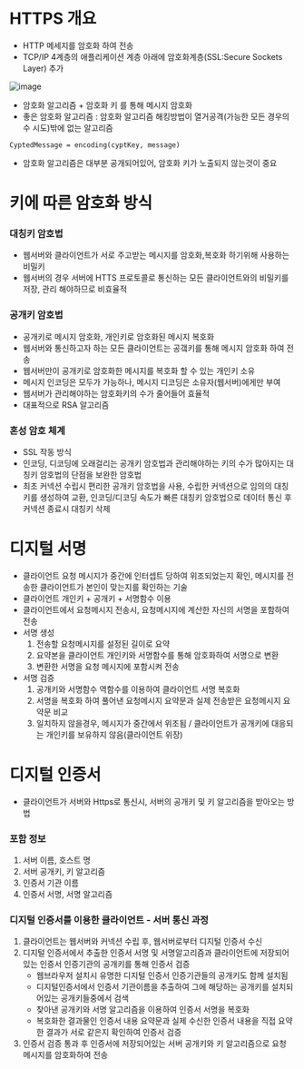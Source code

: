# **HTTPS 개요**
-   HTTP 메세지를 암호화 하여 전송
-   TCP/IP 4계층의 애플리케이션 계층 아래에 암호화계층(SSL:Secure Sockets Layer) 추가

![image](https://media.oss.navercorp.com/user/13474/files/8006dc0e-7524-11e9-89a6-3d38e5ac8d86)

-   암호화 알고리즘 + 암호화 키 를 통해 메시지 암호화
-   좋은 암호화 알고리즘 : 암호화 알고리즘 해킹방법이 열거공격(가능한 모든 경우의 수 시도)밖에 없는 알고리즘

```
CyptedMessage = encoding(cyptKey, message)
```

-   암호화 알고리즘은 대부분 공개되어있어, 암호화 키가 노출되지 않는것이 중요



# **키에 따른 암호화 방식**

### 대칭키 암호법

-   웹서버와 클라이언트가 서로 주고받는 메시지를 암호화,복호화 하기위해 사용하는 비밀키
-   웹서버의 경우 서버에 HTTS 프로토콜로 통신하는 모든 클라이언트와의 비밀키를 저장, 관리 해야하므로 비효율적

### 공개키 암호법

-   공개키로 메시지 암호화, 개인키로 암호화된 메시지 복호화
-   웹서버와 통신하고자 하는 모든 클라이언트는 공갴키를 통해 메시지 암호화 하여 전송
-   웹서버만이 공개키로 암호화한 메시지를 복호화 할 수 있는 개인키 소유
-   메시지 인코딩은 모두가 가능하나, 메시지 디코딩은 소유자(웹서버)에게만 부여
-   웹서버가 관리해야하는 암호화키의 수가 줄어들어 효율적
-   대표적으로 RSA 알고리즘

### 혼성 암호 체계

-   SSL 작동 방식
-   인코딩, 디코딩에 오래걸리는 공개키 암호법과 관리해야하는 키의 수가 많아지는 대칭키 암호법의 단점을 보완한 암호법
-   최초 커넥션 수립시 편리한 공개키 암호법을 사용, 수립한 커넥션으로 임의의 대칭키를 생성하여 교환, 인코딩/디코딩 속도가 빠른 대칭키 암호법으로 데이터 통신 후 커넥션 종료시 대칭키 삭제


# **디지털 서명**

-   클라이언트 요청 메시지가 중간에 인터셉트 당하여 위조되었는지 확인, 메시지를 전송한 클라이언트가 본인이 맞는지를 확인하는 기술
-   클라이언트 개인키 + 공개키 + 서명함수 이용
-   클라이언트에서 요청메시지 전송시, 요청메시지에 계산한 자신의 서명을 포함하여 전송
-   서명 생성
    1.  전송할 요청메시지를 설정된 길이로 요약
    2.  요약본을 클라이언트 개인키와 서명함수를 통해 암호화하여 서명으로 변환
    3.  변환한 서명을 요청 메시지에 포함시켜 전송
-   서명 검증
    1.  공개키와 서명함수 역함수를 이용하여 클라이언트 서명 복호화
    2.  서명을 복호화 하여 풀어낸 요청메시지 요약문과 실제 전송받은 요청메시지 요약문 비교
    3.  일치하지 않을경우, 메시지가 중간에서 위조됨 / 클라이언트가 공개키에 대응되는 개인키를 보유하지 않음(클라이언트 위장)


# **디지털 인증서**

-   클라이언트가 서버와 Https로 통신시, 서버의 공개키 및 키 알고리즘을 받아오는 방법
    

### 포함 정보

1.  서버 이름, 호스트 명
2.  서버 공개키, 키 알고리즘
3.  인증서 기관 이름
4.  인증서 서명, 서명 알고리즘

### 디지털 인증서를 이용한 클라이언트 - 서버 통신 과정

1.  클라이언트는 웹서버와 커넥션 수립 후, 웹서버로부터 디지털 인증서 수신
2.  디지털 인증서에서 추출한 인증서 서명 및 서명알고리즘과 클라이언트에 저장되어있는 인증서 인증기관의 공개키를 통해 인증서 검증
    -   웹브라우저 설치시 유명한 디지털 인증서 인증기관들의 공개키도 함께 설치됨
    -   디지털인증서에서 인증서 기관이름을 추출하여 그에 해당하는 공개키를 설치되어있는 공개키들중에서 검색
    -   찾아낸 공개키와 서명 알고리즘을 이용하여 인증서 서명을 복호화
    -   복호화한 결과물인 인증서 내용 요약문과 실제 수신한 인증서 내용을 직접 요약한 결과가 서로 같은지 확인하여 인증서 검증
3.  인증서 검증 통과 후 인증서에 저장되어있는 서버 공개키와 키 알고리즘으로 요청 메시지를 암호화하여 전송